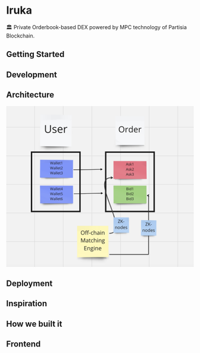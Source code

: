 # Iruka

 🏛 Private Orderbook-based DEX powered by MPC technology of Partisia Blockchain. 
 
## Getting Started


## Development 


## Architecture 

![PoPV](./docs/ZK-structure.png)



## Deployment 


## Inspiration


## How we built it


## Frontend




